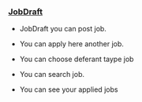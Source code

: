 ### [JobDraft](http://localhost:5173/)


- JobDraft you can post job.

- You can apply here another job.

- You can choose deferant taype job 

- You can search job.

- You can see your applied jobs





